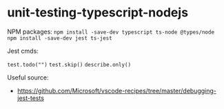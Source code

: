 # unit-testing-typescript-nodejs
NPM packages:
`npm install -save-dev typescript ts-node @types/node`
`npm install -save-dev jest ts-jest`

Jest cmds:

`test.todo("")`
`test.skip()`
`describe.only()`


Useful source:

- https://github.com/Microsoft/vscode-recipes/tree/master/debugging-jest-tests